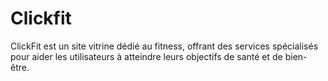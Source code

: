 # Clickfit
ClickFit est un site vitrine dédié au fitness, offrant des services spécialisés pour aider les utilisateurs à atteindre leurs objectifs de santé et de bien-être.
